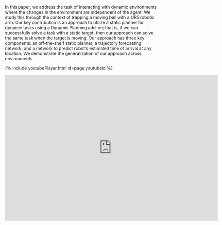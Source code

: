 In this paper, we address the task of interacting with dynamic environments where the changes in the environment are independent of the agent. We study this through the context of trapping a moving ball with a UR5 robotic arm. Our key contribution is an approach to utilize a static planner for dynamic tasks using a Dynamic Planning add-on; that is, if we can successfully solve a task with a static target, then our approach can solve the same task when the target is moving. Our approach has three key components: an off-the-shelf static planner, a trajectory forecasting network, and a network to predict robot's estimated time of arrival at any location. We demonstrate the generalization of our approach across environments.

{% include youtubePlayer.html id=page.youtubeId %}
<div class="embed-container">
  <iframe
      src="https://www.youtube.com/embed/{{wKjiwAjrXgo}}"
      width="700"
      height="480"
      frameborder="0"
      allowfullscreen="">
  </iframe>
</div>
